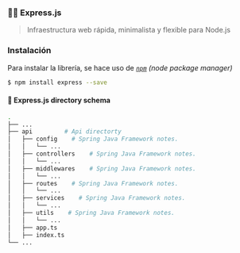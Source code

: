 ### 👨‍🏫 Express.js 
> Infraestructura web rápida, minimalista y flexible para Node.js

### Instalación

Para instalar la librería, se hace uso de [*`npm`*](https://www.npmjs.com/) *(node package manager)*
```bash
$ npm install express --save
```

#### :evergreen_tree: Express.js directory schema

```bash
.
├── ...
├── api         # Api directorty
│   ├── config    # Spring Java Framework notes.
│   │   └── ...
│   ├── controllers    # Spring Java Framework notes.
│   │   └── ...
│   ├── middlewares    # Spring Java Framework notes.
│   │   └── ...
│   ├── routes    # Spring Java Framework notes.
│   │   └── ...
│   ├── services    # Spring Java Framework notes.
│   │   └── ...
│   ├── utils    # Spring Java Framework notes.
│   │   └── ...
│   ├── app.ts
│   ├── index.ts
└── ...
```

